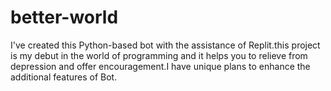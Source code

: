 # better-world
I've created this Python-based bot with the assistance of Replit.this project is my debut in the world of programming and it helps you to relieve from depression and offer encouragement.I have unique plans to enhance the additional features of Bot.
